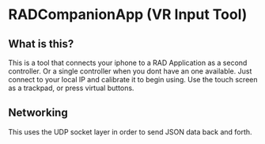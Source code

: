 # RADCompanionApp (VR Input Tool)
 
## What is this?
This is a tool that connects your iphone to a RAD Application as a second controller. Or a single controller when you dont have an one available. Just connect to your local IP and calibrate it to begin using. Use the touch screen as a trackpad, or press virtual buttons.

## Networking
This uses the UDP socket layer in order to send JSON data back and forth.

